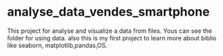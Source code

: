 # analyse_data_vendes_smartphone
This project for analyse and visualize a data from files. 
Yous can see the folder for using data.
also this is my first project to learn more about  biblio  like seaborn, matplotlib,pandas,OS.
 
